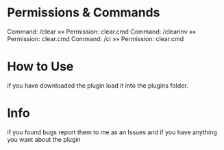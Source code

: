 # Permissions & Commands #
Command: /clear »» Permission: clear.cmd
Command: /clearinv »» Permission: clear.cmd
Command: /ci »» Permission: clear.cmd
# How to Use #
if you have downloaded the plugin load it into the plugins folder.
# Info #
if you found bugs report them to me as an Issues and if you have anything you want about the plugin
